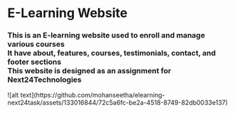 <h1>E-Learning Website</h1>
<h3>This is an E-learning website used to enroll and manage various courses<br>It have about, features, courses, testimonials, contact, and footer sections<br>This website is designed as an assignment for Next24Technologies</h3>
![alt text](https://github.com/mohanseetha/elearning-next24task/assets/133016844/72c5a6fc-be2a-4518-8749-82db0033e137)
